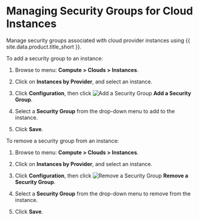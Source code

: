 # Managing Security Groups for Cloud Instances

Manage security groups associated with cloud provider instances using
{{ site.data.product.title_short }}.

To add a security group to an instance:

1. Browse to menu: **Compute > Clouds > Instances**.

2. Click on **Instances by Provider**, and select an instance.

3. Click **Configuration**, then click
   ![Add a Security Group](../images/cloud-security.png) **Add a Security Group**.

4. Select a **Security Group** from the drop-down menu to add to the instance.

5. Click **Save**.

To remove a security group from an instance:

1. Browse to menu: **Compute > Clouds > Instances**.

2. Click on **Instances by Provider**, and select an instance.

3. Click **Configuration**, then click
   ![Remove a Security Group](../images/cloud-security.png) **Remove a Security Group**.

4. Select a **Security Group** from the drop-down menu to remove from the instance.

5. Click **Save**.
